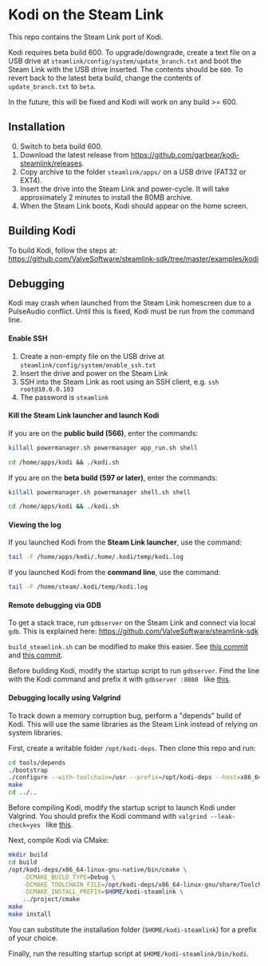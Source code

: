 # Kodi on the Steam Link

This repo contains the Steam Link port of Kodi.

Kodi requires beta build 600. To upgrade/downgrade, create a text file on a USB drive at `steamlink/config/system/update_branch.txt` and boot the Steam Link with the USB drive inserted. The contents should be `600`. To revert back to the latest beta build, change the contents of `update_branch.txt` to `beta`.

In the future, this will be fixed and Kodi will work on any build >= 600.

## Installation

0. Switch to beta build 600.
1. Download the latest release from https://github.com/garbear/kodi-steamlink/releases.
2. Copy archive to the folder `steamlink/apps/` on a USB drive (FAT32 or EXT4).
3. Insert the drive into the Steam Link and power-cycle. It will take approximately 2 minutes to install the 80MB archive.
4. When the Steam Link boots, Kodi should appear on the home screen.

## Building Kodi

To build Kodi, follow the steps at: https://github.com/ValveSoftware/steamlink-sdk/tree/master/examples/kodi

## Debugging

Kodi may crash when launched from the Steam Link homescreen due to a PulseAudio conflict. Until this is fixed, Kodi must be run from the command line.

#### Enable SSH

1. Create a non-empty file on the USB drive at `steamlink/config/system/enable_ssh.txt`
2. Insert the drive and power on the Steam Link
3. SSH into the Steam Link as root using an SSH client, e.g. `ssh root@10.0.0.103`
4. The password is `steamlink`

#### Kill the Steam Link launcher and launch Kodi

If you are on the **public build (566)**, enter the commands:

```bash
killall powermanager.sh powermanager app_run.sh shell

cd /home/apps/kodi && ./kodi.sh
```

If you are on the **beta build (597 or later)**, enter the commands:

```bash
killall powermanager.sh powermanager shell.sh shell

cd /home/apps/kodi && ./kodi.sh
```

#### Viewing the log

If you launched Kodi from the **Steam Link launcher**, use the command:

```bash
tail -F /home/apps/kodi/.home/.kodi/temp/kodi.log
```

If you launched Kodi from the **command line**, use the command:

```bash
tail -F /home/steam/.kodi/temp/kodi.log
```

#### Remote debugging via GDB

To get a stack trace, run `gdbserver` on the Steam Link and connect via local `gdb`. This is explained here: https://github.com/ValveSoftware/steamlink-sdk

`build_steamlink.sh` can be modified to make this easier. See [this commit](https://github.com/garbear/steamlink-sdk/commit/kodi-debug%5E) and [this commit](https://github.com/garbear/steamlink-sdk/commit/kodi-debug).

Before building Kodi, modify the startup script to run `gdbserver`. Find the line with the Kodi command and prefix it with `gdbserver :8080 ` like [this](https://github.com/garbear/kodi-steamlink/commit/steamlink-gdb).

#### Debugging locally using Valgrind

To track down a memory corruption bug, perform a "depends" build of Kodi. This will use the same libraries as the Steam Link instead of relying on system libraries.

First, create a writable folder `/opt/kodi-deps`. Then clone this repo and run:

```bash
cd tools/depends
./bootstrap
./configure --with-toolchain=/usr --prefix=/opt/kodi-deps --host=x86_64-linux-gnu
make
cd ../..
```

Before compiling Kodi, modify the startup script to launch Kodi under Valgrind. You should prefix the Kodi command with `valgrind --leak-check=yes ` like [this](https://github.com/garbear/kodi-steamlink/commit/steamlink-valgrind).

Next, compile Kodi via CMake:

```bash
mkdir build
cd build
/opt/kodi-deps/x86_64-linux-gnu-native/bin/cmake \
    -DCMAKE_BUILD_TYPE=Debug \
    -DCMAKE_TOOLCHAIN_FILE=/opt/kodi-deps/x86_64-linux-gnu/share/Toolchain.cmake \
    -DCMAKE_INSTALL_PREFIX=$HOME/kodi-steamlink \
    ../project/cmake
make
make install
```

You can substitute the installation folder (`$HOME/kodi-steamlink`) for a prefix of your choice.

Finally, run the resulting startup script at `$HOME/kodi-steamlink/bin/kodi`.
